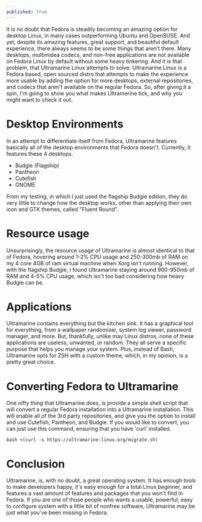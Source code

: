 ```yaml
---
published: true
---
```

It is no doubt that Fedora is steadily becoming an amazing option for desktop Linux, in many cases outperforming Ubuntu and OpenSUSE. And yet, despite its amazing features, great support, and beautiful default experience, there always seems to be some things that aren't there. Many desktops, multimidea codecs, and non-free applications are not available on Fedora Linux by default without some heavy tinkering. And it is that problem, that Ultramarine Linux attempts to solve. Ultramarine Linux is a Fedora based, open sourced distro that attempts to make the experience more usable by adding the option for more desktops, external repositories, and codecs that aren't available on the regular Fedora. So, after giving it a spin, I'm going to show you what makes Ultramerine tick, and why you might want to check it out. 

# Desktop Environments

In an attempt to differentiate itself from Fedora, Ultramarine features basically all of the desktop environments that Fedora doesn't. Currently, it features these 4 desktops.  

- Budgie (Flagship) 
- Pantheon 
- Cutefish 
- GNOME 

From my testing, in which I just used the flagship Budgie edition, they do very little to change how the desktop works, other than applying their own icon and GTK themes, called "Fluent Round".  

# Resource usage 

Unsurprisingly, the resource usage of Ultramarine is almost identical to that of Fedora, hovering around 1-2% CPU usage and 250-300mb of RAM on my 4 core 4GB of ram virtual machine when Xorg isn't running. However, with the flagship Budgie, I found Ultramarine staying around 900-950mb of RAM and 4-5% CPU usage, which isn't too bad considering how heavy Budgie can be. 

# Applications 

Ultramarine contains everything but the kitchen sink. It has a graphical tool for everything, from a wallpaper randomizer, system log viewer, password manager, and more. But, thankfully, unlike may Linux distros, none of these applications are useless, unwanted, or random. They all serve a specific purpose that helps you manage your system. Plus, instead of Bash, Ultramarine opts for ZSH with a custom theme, which, in my opinion, is a pretty great choice. 

# Converting Fedora to Ultramarine 

One nifty thing that Ultramarine does, is provide a simple shell script that will convert a regular Fedora installation into a Ultramarine installation. This will enable all of the 3rd party repositories, and give you the option to install and use Cutefish, Pantheon, and Budgie. If you would like to convert, you can just use this command, ensuring that you have 'curl' installed. 

	bash <(curl -s https://ultramarine-linux.org/migrate.sh)

# Conclusion 

Ultramarine, is, with no doubt, a great operating system. It has enough tools to make developers happy, it's easy enough for a total Linux beginner, and features a vast amount of features and packages that you won't find in Fedora. If you are one of those people who wants a usable, powerful, easy to configure system with a little bit of nonfree software, Ultramarine may be just what you've been missing in Fedora.
